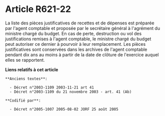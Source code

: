 # Article R621-22

La liste des pièces justificatives de recettes et de dépenses est préparée par l'agent comptable et proposée par le
secrétaire général à l'agrément du ministre chargé du budget. En cas de perte, destruction ou vol des justifications remises
à l'agent comptable, le ministre chargé du budget peut autoriser ce dernier à pourvoir à leur remplacement. Les pièces
justificatives sont conservées dans les archives de l'agent comptable pendant dix ans au moins à partir de la date de clôture
de l'exercice auquel elles se rapportent.

**Liens relatifs à cet article**

	**Anciens textes**:

	  - Décret n°2003-1109 2003-11-21 art 41
	  - Décret n°2003-1109 du 21 novembre 2003 - art. 41 (Ab)

	**Codifié par**:

	  - Décret n°2005-1007 2005-08-02 JORF 25 août 2005
